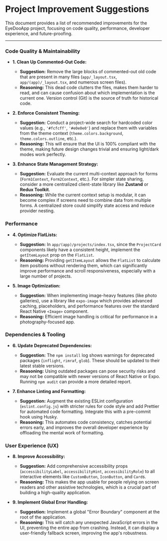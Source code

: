 # Project Improvement Suggestions

This document provides a list of recommended improvements for the EyeDooApp project, focusing on code quality, performance, developer experience, and future-proofing.

---

### Code Quality & Maintainability

- **1. Clean Up Commented-Out Code:**
  - **Suggestion:** Remove the large blocks of commented-out old code that are present in many files (`app/_layout.tsx`, `app/(app)/_layout.tsx`, and numerous screen files).
  - **Reasoning:** This dead code clutters the files, makes them harder to read, and can cause confusion about which implementation is the current one. Version control (Git) is the source of truth for historical code.

- **2. Enforce Consistent Theming:**
  - **Suggestion:** Conduct a project-wide search for hardcoded color values (e.g., `'#fcfcff'`, `'#e0e0e0'`) and replace them with variables from the theme context (`theme.colors.background`, `theme.colors.outline`, etc.).
  - **Reasoning:** This will ensure that the UI is 100% compliant with the theme, making future design changes trivial and ensuring light/dark modes work perfectly.

- **3. Enhance State Management Strategy:**
  - **Suggestion:** Evaluate the current multi-context approach for forms (`Form1Context`, `Form2Context`, etc.). For simpler state sharing, consider a more centralized client-state library like **Zustand** or **Redux Toolkit**.
  - **Reasoning:** While the current context setup is modular, it can become complex if screens need to combine data from multiple forms. A centralized store could simplify state access and reduce provider nesting.

### Performance

- **4. Optimize FlatLists:**
  - **Suggestion:** In `app/(app)/projects/index.tsx`, since the `ProjectCard` components likely have a consistent height, implement the `getItemLayout` prop on the `FlatList`.
  - **Reasoning:** Providing `getItemLayout` allows the `FlatList` to calculate item positions without rendering them, which can significantly improve performance and scroll responsiveness, especially with a large number of projects.

- **5. Image Optimization:**
  - **Suggestion:** When implementing image-heavy features (like photo galleries), use a library like `expo-image` which provides advanced caching, placeholders, and performance features over the standard React Native `<Image>` component.
  - **Reasoning:** Efficient image handling is critical for performance in a photography-focused app.

### Dependencies & Tooling

- **6. Update Deprecated Dependencies:**
  - **Suggestion:** The `npm install` log shows warnings for deprecated packages (`inflight`, `rimraf`, `glob`). These should be updated to their latest stable versions.
  - **Reasoning:** Using outdated packages can pose security risks and may not be compatible with newer versions of React Native or Expo. Running `npm audit` can provide a more detailed report.

- **7. Enhance Linting and Formatting:**
  - **Suggestion:** Augment the existing ESLint configuration (`eslint.config.js`) with stricter rules for code style and add Prettier for automated code formatting. Integrate this with a pre-commit hook using Husky.
  - **Reasoning:** This automates code consistency, catches potential errors early, and improves the overall developer experience by offloading the mental work of formatting.

### User Experience (UX)

- **8. Improve Accessibility:**
  - **Suggestion:** Add comprehensive accessibility props (`accessibilityLabel`, `accessibilityHint`, `accessibilityRole`) to all interactive elements like `CustomButton`, `IconButton`, and `Card`s.
  - **Reasoning:** This makes the app usable for people relying on screen readers and other assistive technologies, which is a crucial part of building a high-quality application.

- **9. Implement Global Error Handling:**
  - **Suggestion:** Implement a global "Error Boundary" component at the root of the application.
  - **Reasoning:** This will catch any unexpected JavaScript errors in the UI, preventing the entire app from crashing. Instead, it can display a user-friendly fallback screen, improving the app's robustness. 